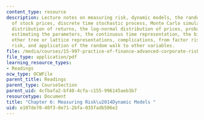 ```yaml
---
content_type: resource
description: Lecture notes on measuring risk, dynamic models, the random walk model
  of stock prices, discrete time stochastic process, Monte Carlo simulation, the normal
  distribution of returns, the log-normal distribution of prices, probability calculations,
  estimating the parameters, the continuous time representation, the binomial and
  other tree or lattice representations, complications, from factor risk to project
  risk, and application of the random walk to other variables.
file: /media/courses/15-997-practice-of-finance-advanced-corporate-risk-management-spring-2009/e107de7040f30e712bfa035fadb506e2_MIT15_997s09_read06_ch06.pdf
file_type: application/pdf
learning_resource_types:
- Readings
ocw_type: OCWFile
parent_title: Readings
parent_type: CourseSection
parent_uid: 4cfbafa2-bf48-4cfa-c155-996145aeb3b7
resourcetype: Document
title: "Chapter 6: Measuring Risk\u2014Dynamic Models "
uid: e107de70-40f3-0e71-2bfa-035fadb506e2
---
```

